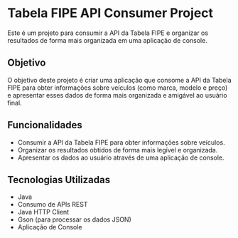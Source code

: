 # Tabela FIPE API Consumer Project

Este é um projeto para consumir a API da Tabela FIPE e organizar os resultados de forma mais organizada em uma aplicação de console.

## Objetivo

O objetivo deste projeto é criar uma aplicação que consome a API da Tabela FIPE para obter informações sobre veículos (como marca, modelo e preço) e apresentar esses dados de forma mais organizada e amigável ao usuário final.

## Funcionalidades

- Consumir a API da Tabela FIPE para obter informações sobre veículos.
- Organizar os resultados obtidos de forma mais legível e organizada.
- Apresentar os dados ao usuário através de uma aplicação de console.

## Tecnologias Utilizadas

- Java
- Consumo de APIs REST
- Java HTTP Client
- Gson (para processar os dados JSON)
- Aplicação de Console

